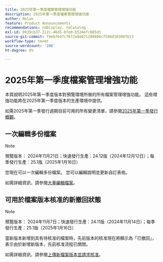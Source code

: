 ```yaml
---
title: 2025年第一季度檔案管理增強功能
description: 2025年第一季度檔案管理增強功能
author: Nolan
feature: Product Announcements
recommendations: noDisplay, noCatalog
exl-id: 0639cb37-212c-46d5-bfe0-b524efc085d3
source-git-commit: f9ebf647c7672a9d471288806cf596d103007613
workflow-type: tm+mt
source-wordcount: '206'
ht-degree: 0%

---
```


# 2025年第一季度檔案管理增強功能

本頁說明2025年第一季度版本對預覽環境所做的所有檔案管理增強功能。 這些增強功能將在2025年第一季度版本的生產環境中提供。

如需2025年第一季發行週期目前可用的所有變更清單，請參閱[2025年第一季發行概觀](/help/quicksilver/product-announcements/product-releases/25-q1-release-activity/25-q1-release-overview.md)。

## 一次編輯多份檔案

>[!NOTE]
>
>預覽版本： 2024年11月21日；快速發行生產：24.12版（2024年12月12日）；每季發行生產：25.1版（2025年1月16日）

您現在可以一次編輯多份檔案。 您可以編輯說明並更新自訂表格。

如需詳細資訊，請參閱[大量編輯檔案](/help/quicksilver/documents/managing-documents/bulk-edit-documents.md)。

## 可用於檔案版本核准的新撤回狀態

>[!NOTE]
>
>預覽版本： 2024年11月7日；快速發行生產：24.11版（2024年11月14日）；每季發行生產：25.1版（2025年1月16日）

當新版本新增到具有待核准的檔案時，先前版本的核准現在將顯示為「已撤回」，表示由於新增新版本，先前核准流程已關閉。

如需詳細資訊，請參閱[上傳新檔案版本並請求核准](/help/quicksilver/review-and-approve-work/document-reviews-and-approvals/manage-document-approvals/upload-new-doc-version.md)。
